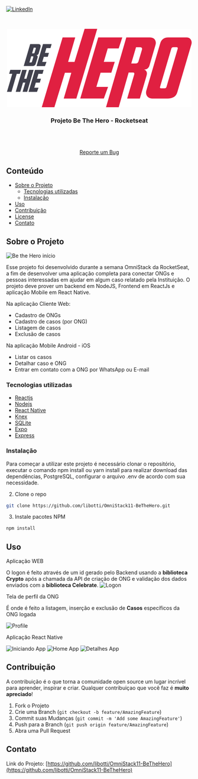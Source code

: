 

[![LinkedIn][linkedin-shield]][linkedin-url]




<!-- PROJECT LOGO -->
<br />
<p align="center">
  <a href="hhttps://github.com/libotti/OmniStack11-BeTheHero">
    <img src="ARQUIVOS/03%20-%20ASSETS%20FRONTEND/assets/logo.svg" alt="Logo">
  </a>

  <h3 align="center">Projeto Be The Hero - Rocketseat</h3>

  <p align="center">
    <br />
    <br />
    <br />
    <a href="https://github.com/libotti/OmniStack11-BeTheHero/issues">Reporte um Bug</a>
  </p>
</p>



<!-- TABLE OF CONTENTS -->
## Conteúdo

* [Sobre o Projeto](#sobre-o-projeto)
  * [Tecnologias utilizadas](#tecnologias-utilizadas)
  * [Instalação](#instalação)
* [Uso](#uso)
* [Contribuição](#contribuição)
* [License](#license)
* [Contato](#contato)


<!-- SOBRE O PROJETO -->
## Sobre o Projeto

![Be the Hero início][product-screenshot]

Esse projeto foi desenvolvido durante a semana OmniStack da RocketSeat, a fim de desenvolver uma aplicação completa para conectar ONGs e pessoas interessadas em ajudar em algum caso relatado pela Instituição.
O projeto deve prover um backend em NodeJS, Frontend em ReactJs e aplicação Mobile em React Native.

Na aplicação Cliente Web:

* Cadastro de ONGs
* Cadastro de casos (por ONG)
* Listagem de casos
* Exclusão de casos

Na aplicação Mobile Android - iOS

* Listar os casos
* Detalhar caso e ONG
* Entrar em contato com a ONG por WhatsApp ou E-mail

### Tecnologias utilizadas

* [Reactjs](https://pt-br.reactjs.org/)
* [Nodejs](https://nodejs.org/en/)
* [React Native](https://reactnative.dev/)
* [Knex](http://knexjs.org/)
* [SQLite](https://www.sqlite.org/index.html)
* [Expo](https://expo.io/)
* [Express](https://expressjs.com/pt-br/)




### Instalação

Para começar a utilizar este projeto é necessário clonar o repositório, executar o comando npm install ou yarn install para realizar download das dependências, PostgreSQL, configurar o arquivo .env de acordo com sua necessidade.

2. Clone o repo
```sh
git clone https://github.com/libotti/OmniStack11-BeTheHero.git
```
3. Instale pacotes NPM
```sh
npm install
```

<!-- USO -->
## Uso

Aplicação WEB

O logon é feito através de um id gerado pelo Backend usando a **biblioteca Crypto** após a chamada da API de criação de ONG e validação dos dados enviados com a **biblioteca Celebrate**.
<img src="images/inicio.png" alt="Logon" width="600" heigth="600">

Tela de perfil da ONG

É onde é feito a listagem, inserção e exclusão de **Casos** específicos da ONG logada

<img src="images/profile.png" alt="Profile" width="600" heigth="600">

Aplicação React Native 

<img src="images/iniciando-app.png" alt="Iniciando App" width="200" heigth="400"> <img src="images/home-app.png" alt="Home App" width="200" heigth="400">
<img src="images/detalhes-app.png" alt="Detalhes App" width="200" heigth="400">

<!-- CONTRIBUIÇÃO -->
## Contribuição

A contribuição é o que torna a comunidade open source um lugar incrível para aprender, inspirar e criar. Qualquer contribuiçao que você faz é **muito apreciado**!

1. Fork o Projeto
2. Crie uma Branch (`git checkout -b feature/AmazingFeature`)
3. Commit suas Mudanças (`git commit -m 'Add some AmazingFeature'`)
4. Push para a Branch (`git push origin feature/AmazingFeature`)
5. Abra uma Pull Request

<!-- CONTATO -->
## Contato

Link do Projeto: [https://github.com/libotti/OmniStack11-BeTheHero](https://github.com/libotti/OmniStack11-BeTheHero)


<!-- MARKDOWN LINKS & IMAGES -->
<!-- https://www.markdownguide.org/basic-syntax/#reference-style-links -->
[linkedin-shield]: https://img.shields.io/badge/-LinkedIn-black.svg?style=flat-square&logo=linkedin&colorB=555
[linkedin-url]: https://linkedin.com/in/libotti
[product-screenshot]: ARQUIVOS/images/heroes.png
[product-screenshot-profile]: ARQUIVOS/images/profile.png
[product-screenshot-iniciando-app]: ARQUIVOS/images/home.png
[product-screenshot-profile-app]: ARQUIVOS/images/profile.png
[product-screenshot-detalhes-app]: ARQUIVOS/images/details.png
